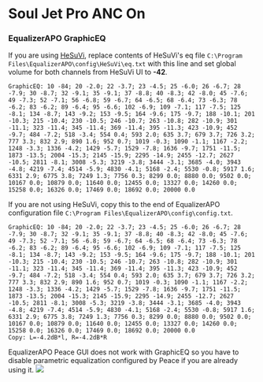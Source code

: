 # Soul Jet Pro ANC On
### EqualizerAPO GraphicEQ
If you are using [HeSuVi](https://sourceforge.net/projects/hesuvi/), replace contents of HeSuVi's eq file `C:\Program Files\EqualizerAPO\config\HeSuVi\eq.txt` with this line and set global volume for both channels from HeSuVi UI to **-42**.
```
GraphicEQ: 10 -84; 20 -2.0; 22 -3.7; 23 -4.5; 25 -6.0; 26 -6.7; 28 -7.9; 30 -8.7; 32 -9.1; 35 -9.1; 37 -8.8; 40 -8.3; 42 -8.0; 45 -7.6; 49 -7.3; 52 -7.1; 56 -6.8; 59 -6.7; 64 -6.5; 68 -6.4; 73 -6.3; 78 -6.2; 83 -6.2; 89 -6.4; 95 -6.6; 102 -6.9; 109 -7.1; 117 -7.5; 125 -8.1; 134 -8.7; 143 -9.2; 153 -9.5; 164 -9.6; 175 -9.7; 188 -10.1; 201 -10.3; 215 -10.4; 230 -10.5; 246 -10.7; 263 -10.8; 282 -10.9; 301 -11.1; 323 -11.4; 345 -11.4; 369 -11.4; 395 -11.3; 423 -10.9; 452 -9.7; 484 -7.2; 518 -3.4; 554 0.4; 593 2.0; 635 3.7; 679 3.7; 726 3.2; 777 3.3; 832 2.9; 890 1.6; 952 0.7; 1019 -0.3; 1090 -1.1; 1167 -2.2; 1248 -3.3; 1336 -4.2; 1429 -5.7; 1529 -7.8; 1636 -9.7; 1751 -11.5; 1873 -13.5; 2004 -15.3; 2145 -15.9; 2295 -14.9; 2455 -12.7; 2627 -10.5; 2811 -8.1; 3008 -5.3; 3219 -3.8; 3444 -3.1; 3685 -4.0; 3943 -4.8; 4219 -7.4; 4514 -5.9; 4830 -4.1; 5168 -2.4; 5530 -0.8; 5917 1.6; 6331 2.9; 6775 3.8; 7249 1.3; 7756 0.3; 8299 0.0; 8880 0.0; 9502 0.0; 10167 0.0; 10879 0.0; 11640 0.0; 12455 0.0; 13327 0.0; 14260 0.0; 15258 0.0; 16326 0.0; 17469 0.0; 18692 0.0; 20000 0.0
```
If you are not using HeSuVi, copy this to the end of EqualizerAPO configuration file `C:\Program Files\EqualizerAPO\config\config.txt`.
```
GraphicEQ: 10 -84; 20 -2.0; 22 -3.7; 23 -4.5; 25 -6.0; 26 -6.7; 28 -7.9; 30 -8.7; 32 -9.1; 35 -9.1; 37 -8.8; 40 -8.3; 42 -8.0; 45 -7.6; 49 -7.3; 52 -7.1; 56 -6.8; 59 -6.7; 64 -6.5; 68 -6.4; 73 -6.3; 78 -6.2; 83 -6.2; 89 -6.4; 95 -6.6; 102 -6.9; 109 -7.1; 117 -7.5; 125 -8.1; 134 -8.7; 143 -9.2; 153 -9.5; 164 -9.6; 175 -9.7; 188 -10.1; 201 -10.3; 215 -10.4; 230 -10.5; 246 -10.7; 263 -10.8; 282 -10.9; 301 -11.1; 323 -11.4; 345 -11.4; 369 -11.4; 395 -11.3; 423 -10.9; 452 -9.7; 484 -7.2; 518 -3.4; 554 0.4; 593 2.0; 635 3.7; 679 3.7; 726 3.2; 777 3.3; 832 2.9; 890 1.6; 952 0.7; 1019 -0.3; 1090 -1.1; 1167 -2.2; 1248 -3.3; 1336 -4.2; 1429 -5.7; 1529 -7.8; 1636 -9.7; 1751 -11.5; 1873 -13.5; 2004 -15.3; 2145 -15.9; 2295 -14.9; 2455 -12.7; 2627 -10.5; 2811 -8.1; 3008 -5.3; 3219 -3.8; 3444 -3.1; 3685 -4.0; 3943 -4.8; 4219 -7.4; 4514 -5.9; 4830 -4.1; 5168 -2.4; 5530 -0.8; 5917 1.6; 6331 2.9; 6775 3.8; 7249 1.3; 7756 0.3; 8299 0.0; 8880 0.0; 9502 0.0; 10167 0.0; 10879 0.0; 11640 0.0; 12455 0.0; 13327 0.0; 14260 0.0; 15258 0.0; 16326 0.0; 17469 0.0; 18692 0.0; 20000 0.0
Copy: L=-4.2dB*l, R=-4.2dB*R
```
EqualizerAPO Peace GUI does not work with GraphicEQ so you have to disable parametric equalization configured by Peace if you are already using it.
![](https://raw.githubusercontent.com/jaakkopasanen/AutoEq/master/results/Innerfidelity%202017/innerfidelity/onear/Soul%20Jet%20Pro%20ANC%20On/Soul%20Jet%20Pro%20ANC%20On.png)
